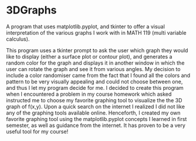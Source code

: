 # 3DGraphs
A program that uses matplotlib.pyplot, and tkinter to offer a visual interpretation of the various graphs I work with in MATH 119 (multi variable calculus).

This program uses a tkinter prompt to ask the user which graph they would like to display (either a surface plot or contour plot), and generates a random color for the graph and displays it in another window in which the user can rotate the graph and see it from various angles. 
My decision to include a color randomiser came from the fact that I found all the colors and pattern to be very visually appealing and could not choose between one, and thus I let my program decide for me. 
I decided to create this program when I encountered a problem in my course homework which asked instructed me to choose my favorite graphing tool to visualize the the 3D graph of f(x,y). Upon a quick search on the internet I realized I did not like any of the graphing tools available online. Henceforth, I created my own favorite graphing tool using the matplotlib.pyplot concepts I learned in first semester, as well as guidance from the internet.
It has proven to be a very useful tool for my course!
